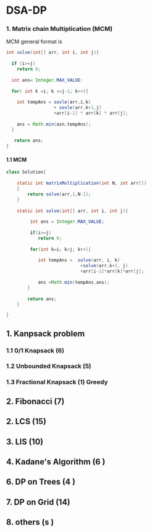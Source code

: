 # DSA-DP

### 1. Matrix chain Multiplication (MCM)

MCM general format is 

```java
int solve(int[] arr, int i, int j){
  
  if (i>=j)
    return 0;
   
  int ans= Integer.MAX_VALUE:
  
  for( int k =i; k <=j-1; k++){
    
    int tempAns = sovle(arr,i,k)
                  + sovle(arr,k+1,j)
                  +arr[i-1] * arr[k] * arr[j];
    
    ans = Math.min(asn,tempAns);
  } 
   
   return ans;
}
``` 

#### 1.1 MCM

```java
class Solution{
    
    static int matrixMultiplication(int N, int arr[])
    {
        return solve(arr,1,N-1);
    }
    
    static int solve(int[] arr, int i, int j){
        
         int ans = Integer.MAX_VALUE;
         
         if(i>=j)
            return 0;
        
         for(int k=i; k<j; k++){
             
            int tempAns =  solve(arr, i, k)
                            +solve(arr,k+1, j)
                            +arr[i-1]*arr[k]*arr[j];
                            
            ans =Math.min(tempAns,ans);
        }
        
        return ans;
    }

}
```






## 1. Kanpsack problem
  ### 1.1 0/1 Knapsack (6)
  ### 1.2 Unbounded Knapsack (5)
  ### 1.3 Fractional Knapsack (1) Greedy
## 2. Fibonacci (7)
## 2. LCS (15)
## 3. LIS (10)
## 4. Kadane's Algorithm (6 )
## 6. DP on Trees (4 )
## 7. DP on Grid (14)
## 8. others (s )
